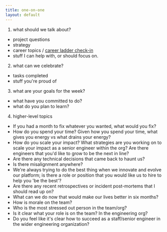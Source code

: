 ```yaml
---
title: one-on-one
layout: default
---
```

1. what should we talk about? 
* project questions
* strategy
* career topics / [career ladder check-in](https://github.com/github/engineering/blob/main/levels/ic.md)
* stuff I can help with, or should focus on. 

2. what can we celebrate?
* tasks completed
* stuff you're proud of 

3. what are your goals for the week? 
* what have you committed to do? 
* what do you plan to learn? 

4. higher-level topics

* If you had a month to fix whatever you wanted, what would you fix? 
* How do you spend your time? Given how you spend your time, what gives you energy vs what drains your energy?
* How do you scale your impact? What strategies are you working on to scale your impact as a senior engineer within the org? 
  Are there engineers that you'd like to grow to be the next in line?
* Are there any technical decisions that came back to haunt us?
* Is there misalignment anywhere? 
* We're always trying to do the best thing when we innovate and evolve our platform; 
  is there a role or position that you would like us to hire to help you 'be the best'?
* Are there any recent retrospectives or incident post-mortems that I should read up on?
* What can we do now that would make our lives better in six months?
* How is morale on the team?
* Who is the most stressed out person in the team/org? 
* Is it clear what your role is on the team? In the engineering org? 
* Do you feel like it's clear how to succeed as a staff/senior engineer in the wider engineering organization? 
